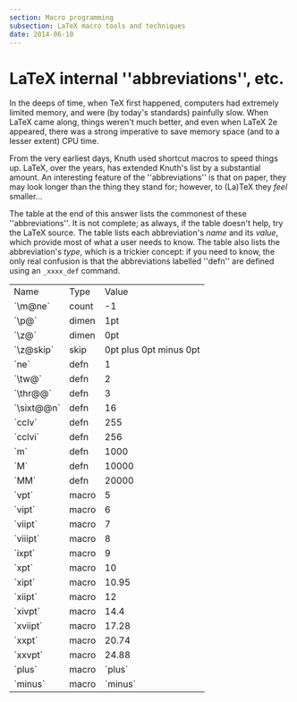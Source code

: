 ```yaml
---
section: Macro programming
subsection: LaTeX macro tools and techniques
date: 2014-06-10
---
```


# LaTeX internal ''abbreviations'', etc.

In the deeps of time, when TeX first happened, computers had
extremely limited memory, and were (by today's standards) painfully
slow.  When LaTeX came along, things weren't much better, and even
when LaTeX 2e appeared, there was a strong imperative to save memory
space (and to a lesser extent) CPU time.

From the very earliest days, Knuth used shortcut macros to speed
things up.  LaTeX, over the years, has extended Knuth's list by a
substantial amount.  An interesting feature  of the ''abbreviations'' is
that on paper, they may look longer than the thing they stand for;
however, to (La)TeX they _feel_ smaller&hellip;

The table at the end of this answer lists the commonest of these
''abbreviations''.  It is not complete; as always, if the table
doesn't help, try the LaTeX source.  The table lists each
abbreviation's _name_ and its _value_, which provide most of
what a user needs to know.  The table also lists the abbreviation's
_type_, which is a trickier concept: if you need to know, the
only real confusion is that the abbreviations labelled ''defn'' are
defined using an `_xxxx_def` command.

<table><tbody>
<tr><td>Name </td><td> Type </td><td> Value </td></tr>
<tr><td>`\m@ne` </td><td> count </td><td> -1 </td></tr>
<tr><td>`\p@`  </td><td> dimen </td><td> 1pt </td></tr>
<tr><td>`\z@`  </td><td> dimen </td><td> 0pt </td></tr>
<tr><td>`\z@skip` </td><td> skip </td><td> 0pt plus 0pt minus 0pt </td></tr>
<tr><td>`ne` </td><td> defn </td><td> 1 </td></tr>
<tr><td>`\tw@` </td><td> defn </td><td> 2</td></tr>
<tr><td>`\thr@@` </td><td> defn </td><td> 3 </td></tr>
<tr><td>`\sixt@@n` </td><td> defn </td><td> 16 </td></tr>
<tr><td>`cclv` </td><td> defn </td><td> 255 </td></tr>
<tr><td>`cclvi` </td><td> defn </td><td> 256 </td></tr>
<tr><td>`m` </td><td> defn </td><td> 1000 </td></tr>
<tr><td>`M` </td><td> defn </td><td> 10000 </td></tr>
<tr><td>`MM` </td><td> defn </td><td> 20000 </td></tr>
<tr><td>`vpt` </td><td> macro </td><td> 5 </td></tr>
<tr><td>`vipt` </td><td> macro </td><td> 6 </td></tr>
<tr><td>`viipt` </td><td> macro </td><td> 7 </td></tr>
<tr><td>`viiipt` </td><td> macro </td><td> 8 </td></tr>
<tr><td>`ixpt` </td><td> macro </td><td> 9 </td></tr>
<tr><td>`xpt` </td><td> macro </td><td> 10 </td></tr>
<tr><td>`xipt` </td><td> macro </td><td> 10.95 </td></tr>
<tr><td>`xiipt` </td><td> macro </td><td> 12 </td></tr>
<tr><td>`xivpt` </td><td> macro </td><td> 14.4 </td></tr>
<tr><td>`xviipt` </td><td> macro </td><td> 17.28 </td></tr>
<tr><td>`xxpt` </td><td> macro </td><td> 20.74 </td></tr>
<tr><td>`xxvpt` </td><td> macro </td><td> 24.88 </td></tr>
<tr><td>`plus` </td><td> macro </td><td> `plus` </td></tr>
<tr><td>`minus` </td><td> macro </td><td> `minus` </td></tr>
</tbody></table>

